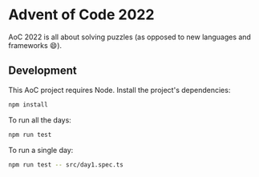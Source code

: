 # Advent of Code 2022

AoC 2022 is all about solving puzzles (as opposed to new languages and frameworks 😄).

## Development

This AoC project requires Node. Install the project's dependencies:

```sh
npm install
```

To run all the days:

```sh
npm run test
```

To run a single day:

```sh
npm run test -- src/day1.spec.ts
```
